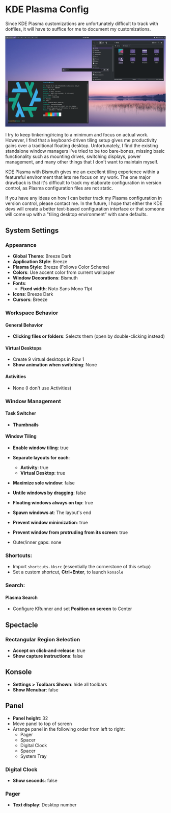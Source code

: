 # KDE Plasma Config

Since KDE Plasma customizations are unfortunately difficult to track with dotfiles, it will have to suffice for me to document my customizations.

![KDE Plasma Desktop with Bismuth](./screenshots/desktop.png)

I try to keep tinkering/ricing to a minimum and focus on actual work.  However, I find that a keyboard-driven tiling setup gives me productivity gains over a traditional floating desktop.  Unfortunately, I find the existing standalone window managers I've tried to be too bare-bones, missing basic functionality such as mounting drives, switching displays, power management, and many other things that I don't want to maintain myself.

KDE Plasma with Bismuth gives me an excellent tiling experience within a featureful environment that lets me focus on my work.  The one major drawback is that it's difficult to track my elaborate configuration in version control, as Plasma configuration files are not static.

If you have any ideas on how I can better track my Plasma configuration in version control, please contact me.  In the future, I hope that either the KDE devs will create a better text-based configuration interface or that someone will come up with a "tiling desktop environment" with sane defaults.

## System Settings

### Appearance

* **Global Theme**: Breeze Dark
* **Application Style**: Breeze
* **Plasma Style**: Breeze (Follows Color Scheme)
* **Colors**: Use accent color from current wallpaper
* **Window Decorations**: Bismuth
* **Fonts**: 
  * **Fixed width**: Noto Sans Mono 11pt
* **Icons**: Breeze Dark
* **Cursors**: Breeze

### Workspace Behavior

#### General Behavior

* **Clicking files or folders**: Selects them (open by double-clicking instead)

#### Virtual Desktops

* Create 9 virtual desktops in Row 1
* **Show animation when switching**: None

#### Activities

* None (I don't use Activities)

### Window Management

#### Task Switcher

* **Thumbnails**

#### Window Tiling

* **Enable window tiling**: true
* **Separate layouts for each**:
  * **Activity**: true
  * **Virtual Desktop**: true

* **Maximize sole window**: false
* **Untile windows by dragging**: false
* **Floating windows always on top**: true
* **Spawn windows at**: The layout's end

* **Prevent window minimization**: true
* **Prevent window from protruding from its screen**: true

* Outer/inner gaps: none

### Shortcuts:

* Import `shortcuts.kksrc` (essentially the cornerstone of this setup)
* Set a custom shortcut, **Ctrl+Enter**, to launch `konsole`

### Search:

#### Plasma Search

* Configure KRunner and set **Position on screen** to Center

## Spectacle

### Rectangular Region Selection

* **Accept on click-and-release**: true
* **Show capture instructions**: false

## Konsole

* **Settings > Toolbars Shown**: hide all toolbars
* **Show Menubar**: false

## Panel

* **Panel height**: 32
* Move panel to top of screen
* Arrange panel in the following order from left to right:
  * Pager
  * Spacer
  * Digital Clock
  * Spacer
  * System Tray

### Digital Clock 

* **Show seconds**: false

### Pager

* **Text display**: Desktop number
